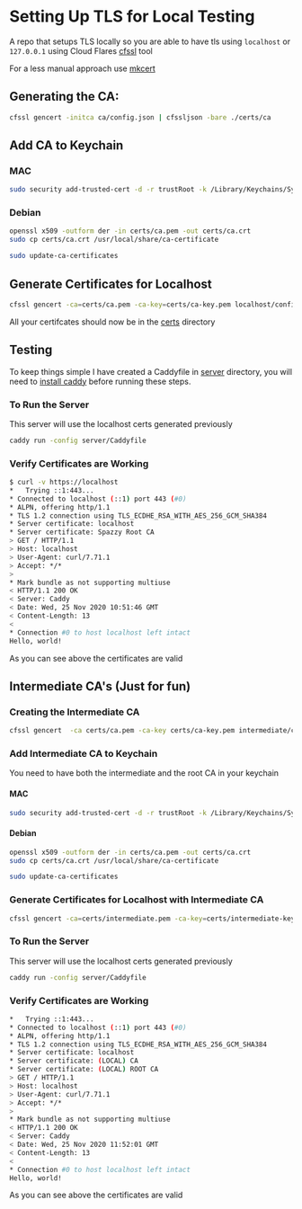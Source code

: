 # Setting Up TLS for Local Testing

A repo that setups TLS locally so you are able to have tls using `localhost` or `127.0.0.1` using Cloud Flares [cfssl](https://github.com/cloudflare/cfssl) tool

For a less manual approach use [mkcert](https://github.com/FiloSottile/mkcert)

## Generating the CA:

```bash
cfssl gencert -initca ca/config.json | cfssljson -bare ./certs/ca
```

## Add CA to Keychain 

### MAC
```bash
sudo security add-trusted-cert -d -r trustRoot -k /Library/Keychains/System.keychain certs/ca.pem
```

### Debian

```bash
openssl x509 -outform der -in certs/ca.pem -out certs/ca.crt
sudo cp certs/ca.crt /usr/local/share/ca-certificate

sudo update-ca-certificates
```

## Generate Certificates for Localhost

```bash
cfssl gencert -ca=certs/ca.pem -ca-key=certs/ca-key.pem localhost/config.json | cfssljson -bare certs/localhost
```

All your certifcates should now be in the [certs](./certs) directory

## Testing

To keep things simple I have created a Caddyfile in [server](./server) directory, you will need to [install caddy](https://caddyserver.com/docs/download) before running these steps.

### To Run the Server
This server will use the localhost certs generated previously
```bash
caddy run -config server/Caddyfile
```

### Verify Certificates are Working

```bash
$ curl -v https://localhost
*   Trying ::1:443...
* Connected to localhost (::1) port 443 (#0)
* ALPN, offering http/1.1
* TLS 1.2 connection using TLS_ECDHE_RSA_WITH_AES_256_GCM_SHA384
* Server certificate: localhost
* Server certificate: Spazzy Root CA
> GET / HTTP/1.1
> Host: localhost
> User-Agent: curl/7.71.1
> Accept: */*
>
* Mark bundle as not supporting multiuse
< HTTP/1.1 200 OK
< Server: Caddy
< Date: Wed, 25 Nov 2020 10:51:46 GMT
< Content-Length: 13
<
* Connection #0 to host localhost left intact
Hello, world!
```
As you can see above the certificates are valid


## Intermediate  CA's (Just for fun)

### Creating the Intermediate CA

```bash
cfssl gencert  -ca certs/ca.pem -ca-key certs/ca-key.pem intermediate/config.json | cfssljson -bare certs/intermediate
```

### Add Intermediate CA to Keychain 
You need to have both the intermediate and the root CA in your keychain

#### MAC
```bash
sudo security add-trusted-cert -d -r trustRoot -k /Library/Keychains/System.keychain certs/intermediate.pem
```
#### Debian

```bash
openssl x509 -outform der -in certs/ca.pem -out certs/ca.crt
sudo cp certs/ca.crt /usr/local/share/ca-certificate

sudo update-ca-certificates
```

### Generate Certificates for Localhost with Intermediate CA

```bash
cfssl gencert -ca=certs/intermediate.pem -ca-key=certs/intermediate-key.pem localhost/config.json | cfssljson -bare certs/localhost
```

### To Run the Server
This server will use the localhost certs generated previously
```bash
caddy run -config server/Caddyfile
```

### Verify Certificates are Working

```bash
*   Trying ::1:443...
* Connected to localhost (::1) port 443 (#0)
* ALPN, offering http/1.1
* TLS 1.2 connection using TLS_ECDHE_RSA_WITH_AES_256_GCM_SHA384
* Server certificate: localhost
* Server certificate: (LOCAL) CA
* Server certificate: (LOCAL) ROOT CA
> GET / HTTP/1.1
> Host: localhost
> User-Agent: curl/7.71.1
> Accept: */*
>
* Mark bundle as not supporting multiuse
< HTTP/1.1 200 OK
< Server: Caddy
< Date: Wed, 25 Nov 2020 11:52:01 GMT
< Content-Length: 13
<
* Connection #0 to host localhost left intact
Hello, world!
```
As you can see above the certificates are valid
